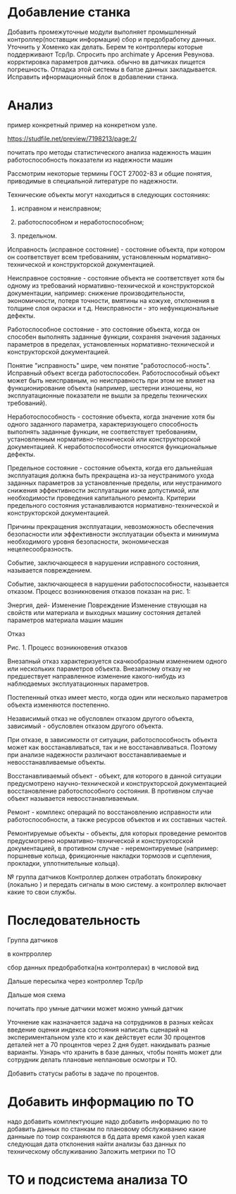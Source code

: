 # Добавление станка

Добавить промежуточные модули выполняет промышленный контроллер(поставщик информации) сбор и предобработку данных. Уточнить у Хоменко как делать. Берем те контроллеры которые поддерживают Tcp/Ip. Спросить про archimate у Арсения Ревунова.
коррктировка параметров датчика. обычно вв датчиках пищется погрешность. Отладка этой системы в бапзе данных закладывается. Исправить ифнормационный блок в добавлении станка.

# Анализ

пример конкретный пример на конкретном узле.

https://studfile.net/preview/7198213/page:2/

почитать про методы статистического анализа
надежность машин работоспособность
показатели из надежности машин

Рассмотрим некоторые термины ГОСТ 27002-83 и общие понятия, приводимые в специальной литературе по надежности.

Технические объекты могут находиться в следующих состояниях:

1) исправном и неисправном;

2) работоспособном и неработоспособном;

3) предельном.

Исправность (исправное состояние) - состояние объекта, при котором он соответствует всем требованиям, установленным нормативно-технической и конструкторской документацией.

Неисправное состояние - состояние объекта не соответствует хотя бы одному из требований нормативно-технической и конструкторской документации, например: снижение производительности, экономичности, потеря точности, вмятины на кожухе, отклонения в толщине слоя окраски и т.д. Неисправности - это нефункциональные дефекты.

Работоспособное состояние - это состояние объекта, когда он способен выполнять заданные функции, сохраняя значения заданных параметров в пределах, установленных нормативно-технической и конструкторской документацией.

Понятие "исправность" шире, чем понятие "работоспособ-ность". Исправный объект всегда работоспособен. Работоспособный объект может быть неисправным, но неисправность при этом не влияет на функционирование объекта (например, шестерни изношены, но эксплуатационные показатели не вышли за пределы технических требований).

Неработоспособность - состояние объекта, когда значение хотя бы одного заданного параметра, характеризующего способность выполнять заданные функции, не соответствует требованиям, установленным нормативно-технической или конструкторской документацией. К неработоспособности относятся функциональные дефекты.

Предельное состояние - состояние объекта, когда его дальнейшая эксплуатация должна быть прекращена из-за неустранимого ухода заданных параметров за установленные пределы, или неустранимого снижения эффективности эксплуатации ниже допустимой, или необходимости проведения капитального ремонта. Критерии предельного состояния устанавливаются нормативно-технической и конструкторской документацией.

Причины прекращения эксплуатации, невозможность обеспечения безопасности или эффективности эксплуатации объекта и минимума необходимого уровня безопасности, экономическая нецелесообразность.

Событие, заключающееся в нарушении исправного состояния, называется повреждением.

Событие, заключающееся в нарушении работоспособности, называется отказом. Процесс возникновения отказов показан на рис. 1:


Энергия, дей- Изменение Повреждение Изменение
ствующая на свойств или материала и выходных
машину состояния деталей параметров
материала машин машин


Отказ


Рис. 1. Процесс возникновения отказов


Внезапный отказ характеризуется скачкообразным изменением одного или нескольких параметров объекта. Внезапному отказу не предшествует направленное изменение какого-нибудь из наблюдаемых эксплуатационных параметров.

Постепенный отказ имеет место, когда один или несколько параметров объекта изменяются постепенно.

Независимый отказ не обусловлен отказом другого объекта, зависимый - обусловлен отказом другого объекта.

При отказе, в зависимости от ситуации, работоспособность объекта может как восстанавливаться, так и не восстанавливаться. Поэтому при анализе надежности различают восстанавливаемые и невосстанавливаемые объекты.

Восстанавливаемый объект - объект, для которого в данной ситуации предусмотрено научно-технической и конструкторской документацией восстановление работоспособного состояния. В противном случае объект называется невосстанавливаемым.

Ремонт - комплекс операций по восстановлению исправности или работоспособности, а также ресурсов объектов и их составных частей.

Ремонтируемые объекты - объекты, для которых проведение ремонтов предусмотрено нормативно-технической и конструкторской документацией, в противном случае - неремонтируемые (например: поршневые кольца, фрикционные накладки тормозов и сцепления, прокладки, уплотнительные кольца).


№ группа датчиков 
Контроллер должен отработать блокировку (локально ) и передать сигналы в мою систему. а контроллер включает какие то свои службы.

# Последовательность

Группа датчиков

в контрроллер

сбор данных предобработка(на контроллерах) в числовой вид

Дальше пересылка через контроллер Tcp/Ip

Дальше моя схема 

почитать про умные датчики может можно умный датчик 

Уточнение как назначается задача на сотрудников в разных кейсах
введение оценки индекса состояния
написать сценарий на экспериментальном узле кто и как действует если 30 процентов деталей нет а 70 процентов через 2 дня будет.
накидывать разные варианты. Узнарь что хранить в базе данных, чтобы понять может дли сотрудник делать плановые неплановые осмотры и ТО.


Добавить статусы работы в задаче по процентов.

# Добавить информацию по ТО 
надо добавить комплектующие 
надо добавить информацию по то
добавить данных по станкам по плановому обслуживанию
какие данныые по тоир сохраняются в бд 
дата время какой узел какая следующая дата
 отклонения 
 найти анализы баз данных по техническому обслуживанию
Заложить метрики по ТО
 # ТО и подсистема анализа ТО